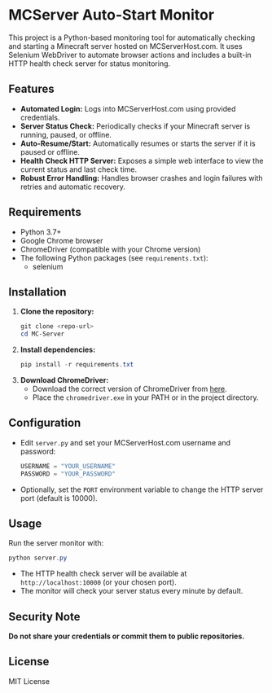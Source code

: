 # MCServer Auto-Start Monitor

This project is a Python-based monitoring tool for automatically checking and starting a Minecraft server hosted on MCServerHost.com. It uses Selenium WebDriver to automate browser actions and includes a built-in HTTP health check server for status monitoring.

## Features

-   **Automated Login:** Logs into MCServerHost.com using provided credentials.
-   **Server Status Check:** Periodically checks if your Minecraft server is running, paused, or offline.
-   **Auto-Resume/Start:** Automatically resumes or starts the server if it is paused or offline.
-   **Health Check HTTP Server:** Exposes a simple web interface to view the current status and last check time.
-   **Robust Error Handling:** Handles browser crashes and login failures with retries and automatic recovery.

## Requirements

-   Python 3.7+
-   Google Chrome browser
-   ChromeDriver (compatible with your Chrome version)
-   The following Python packages (see `requirements.txt`):
    -   selenium

## Installation

1. **Clone the repository:**
    ```powershell
    git clone <repo-url>
    cd MC-Server
    ```
2. **Install dependencies:**
    ```powershell
    pip install -r requirements.txt
    ```
3. **Download ChromeDriver:**
    - Download the correct version of ChromeDriver from [here](https://sites.google.com/chromium.org/driver/).
    - Place the `chromedriver.exe` in your PATH or in the project directory.

## Configuration

-   Edit `server.py` and set your MCServerHost.com username and password:
    ```python
    USERNAME = "YOUR_USERNAME"
    PASSWORD = "YOUR_PASSWORD"
    ```
-   Optionally, set the `PORT` environment variable to change the HTTP server port (default is 10000).

## Usage

Run the server monitor with:

```powershell
python server.py
```

-   The HTTP health check server will be available at `http://localhost:10000` (or your chosen port).
-   The monitor will check your server status every minute by default.

## Security Note

**Do not share your credentials or commit them to public repositories.**

## License

MIT License
